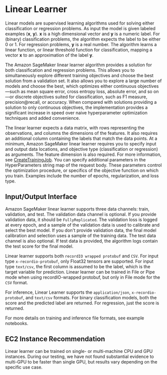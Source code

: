 # Linear Learner<a name="linear-learner"></a>

Linear models are supervised learning algorithms used for solving either classification or regression problems\. As input the model is given labeled examples \(**x**, **y**\)\. **x** is a high dimensional vector and **y** is a numeric label\. For \(binary\) classification problems, the algorithm expects the label to be either 0 or 1\. For regression problems, **y** is a real number\. The algorithm learns a linear function, or linear threshold function for classification, mapping a vector **x** to an approximation of the label **y**\. 

The Amazon SageMaker linear learner algorithm provides a solution for both classification and regression problems\. This allows you to simultaneously explore different training objectives and choose the best solution from a validation set\. It also allows you to explore a large number of models and choose the best, which optimizes either continuous objectives—such as mean square error, cross entropy loss, absolute error, and so on—or discrete objectives suited for classification, such as F1 measure, precision@recall, or accuracy\. When compared with solutions providing a solution to only continuous objectives, the implementation provides a significant increase in speed over naive hyperparameter optimization techniques and added convenience\. 

The linear learner expects a data matrix, with rows representing the observations, and columns the dimensions of the features\. It also requires an additional column containing the labels that match the data points\. At a minimum, Amazon SageMaker linear learner requires you to specify input and output data locations, and objective type \(classification or regression\) as arguments\. The feature dimension is also required\. For more information, see [CreateTrainingJob](API_CreateTrainingJob.md)\. You can specify additional parameters in the HyperParameters string map of the request body\. These parameters control the optimization procedure, or specifics of the objective function on which you train\. Examples include the number of epochs, regularization, and loss type\. 

## Input/Output Interface<a name="ll-input_output"></a>

Amazon SageMaker linear learner supports three data channels: train, validation, and test\. The validation data channel is optional\. If you provide validation data, it should be `FullyReplicated`\. The validation loss is logged at every epoch, and a sample of the validation data is used to calibrate and select the best model\. If you don't provide validation data, the final model calibration and selection uses a sample of the training data\. The test data channel is also optional\. If test data is provided, the algorithm logs contain the test score for the final model\.

Linear learner supports both `recordIO wrapped protobuf` and `CSV`\. For input type `x-recordio-protobuf`, only Float32 tensors are supported\. For input type `text/csv`, the first column is assumed to be the label, which is the target variable for prediction\. Linear learner can be trained in File or Pipe mode when using recordIO\-wrapped protobuf, but only in File mode for the `CSV` format\.

For inference, Linear Learner supports the `application/json`, `x-recordio-protobuf`, and `text/csv` formats\. For binary classification models, both the score and the predicted label are returned\. For regression, just the score is returned\.

For more details on training and inference file formats, see example notebooks\.

## EC2 Instance Recommendation<a name="ll-instances"></a>

Linear learner can be trained on single\- or multi\-machine CPU and GPU instances\. During our testing, we have not found substantial evidence to multi\-GPU to be faster than single GPU, but results vary depending on the specific use case\.